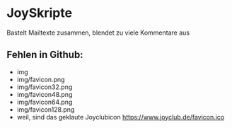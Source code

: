 # JoySkripte
Bastelt Mailtexte zusammen, blendet zu viele Kommentare aus

## Fehlen in Github:
* img
* img/favicon.png <br>
* img/favicon32.png
* img/favicon48.png
* img/favicon64.png
* img/favicon128.png
* weil, sind das geklaute Joyclubicon https://www.joyclub.de/favicon.ico
